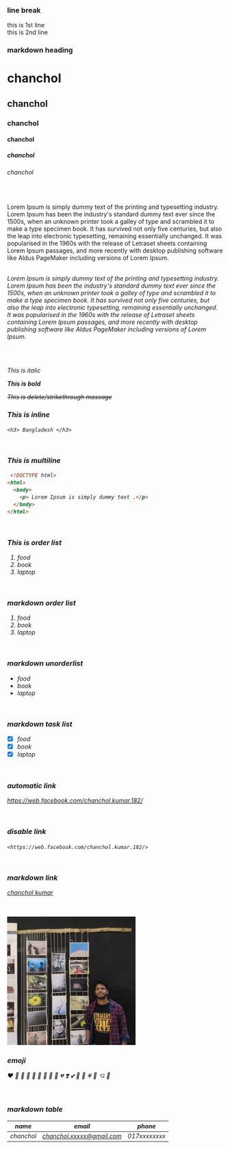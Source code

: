 <!--markdown tutort-->

### line break

this is 1st line <br/>
this is 2nd line

### markdown heading 

# chanchol<br/>
## chanchol<br/>
### chanchol<br/>
#### chanchol<br/>
##### chanchol<br/>
###### chanchol<br/>

<br/>

<p>
Lorem Ipsum is simply dummy text of the printing and typesetting industry. Lorem Ipsum has been the industry's standard dummy text ever since the 1500s, when an unknown printer took a galley of type and scrambled it to make a type specimen book. It has survived not only five centuries, but also the leap into electronic typesetting, remaining essentially unchanged. It was popularised in the 1960s with the release of Letraset sheets containing Lorem Ipsum passages, and more recently with desktop publishing software like Aldus PageMaker including versions of Lorem Ipsum.
<p/>

<br/>

<i>
Lorem Ipsum is simply dummy text of the printing and typesetting industry. Lorem Ipsum has been the industry's standard dummy text ever since the 1500s, when an unknown printer took a galley of type and scrambled it to make a type specimen book. It has survived not only five centuries, but also the leap into electronic typesetting, remaining essentially unchanged. It was popularised in the 1960s with the release of Letraset sheets containing Lorem Ipsum passages, and more recently with desktop publishing software like Aldus PageMaker including versions of Lorem Ipsum. 
<i/>

<br/><br/>

_This is italic_

__This is bold__

~~This is delete/strikethrough massage~~

### This is inline
`<h3> Bangladesh </h3>`

<br/>

### This is multiline

```html
 <!DOCTYPE html>
<html>
  <body>
    <p> Lorem Ipsum is simply dummy text .</p>
  </body>
</html> 
```

<br/>

### This is order list
<ol>
    <li>food</li>
    <li>book</li>
    <li>laptop</li>
</ol>

<br/>

### markdown order list
1. food
2. book
3. laptop

<br/>

### markdown unorderlist

- food
- book
- laptop

<br/>

### markdown task list

- [x] food
- [x] book
- [x] laptop

<br/>

### automatic link
<https://web.facebook.com/chanchol.kumar.182/>

<br/>

### disable link
`<https://web.facebook.com/chanchol.kumar.182/>`

<br/>

### markdown link
[chanchol kumar](<https://web.facebook.com/chanchol.kumar.182/>)

<br/>
<br/>


<!--problem : not showing title bar-->
<img src="./me.jpg" width="300" title="profile image"/> 
<!--problem : not showing title bar-->

<br/>

### emoji

❤️ 🧡 💛 💚 💙 💜 🖤 🤍 🤎 💔 ❣️ 💕 💞 💓 💗 💖 💘 💝

<br/>

### markdown table
|name|  email|phone|
|----|---|---|
|chanchol|chanchol.xxxxx@gmail.com|017xxxxxxxx|
